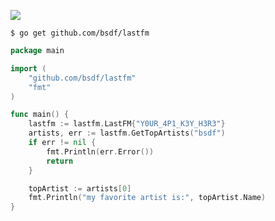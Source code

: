 ![](http://i.imgur.com/GQOYw.gif)

`$ go get github.com/bsdf/lastfm`

```go
package main

import (
	"github.com/bsdf/lastfm"
	"fmt"
)

func main() {
  	lastfm := lastfm.LastFM{"Y0UR_4P1_K3Y_H3R3"}
	artists, err := lastfm.GetTopArtists("bsdf")
	if err != nil {
		fmt.Println(err.Error())
		return
	}

	topArtist := artists[0]
    fmt.Println("my favorite artist is:", topArtist.Name)
}
```
